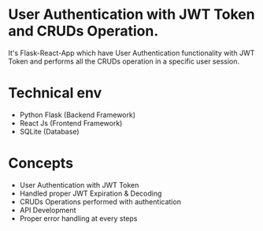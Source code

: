 # User Authentication with JWT Token and CRUDs Operation.
It's Flask-React-App which have User Authentication functionality with JWT Token and performs all the CRUDs operation in a specific user session.

# Technical env
- Python Flask (Backend Framework)
- React Js (Frontend Framework)
- SQLite (Database)

# Concepts
- User Authentication with JWT Token
- Handled proper JWT Expiration & Decoding
- CRUDs Operations performed with authentication
- API Development
- Proper error handling at every steps
